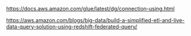 
https://docs.aws.amazon.com/glue/latest/dg/connection-using.html


https://aws.amazon.com/blogs/big-data/build-a-simplified-etl-and-live-data-query-solution-using-redshift-federated-query/

